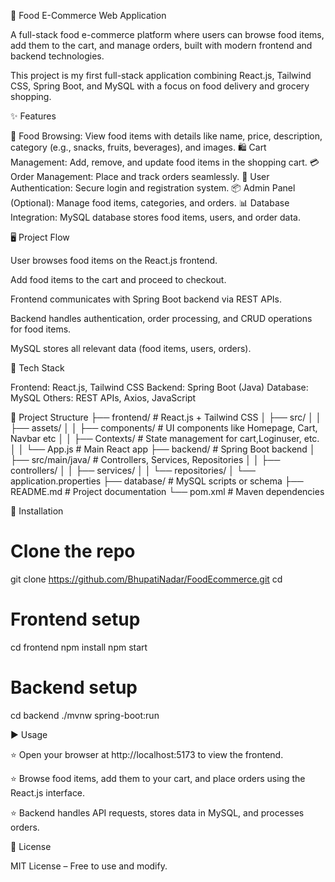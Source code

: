 🍔 Food E-Commerce Web Application 

A full-stack food e-commerce platform where users can browse food items, add them to the cart, and manage orders, built with modern frontend and backend technologies.

This project is my first full-stack application combining React.js, Tailwind CSS, Spring Boot, and MySQL with a focus on food delivery and grocery shopping.

✨ Features

🛒 Food Browsing: View food items with details like name, price, description, category (e.g., snacks, fruits, beverages), and images.
🛍️ Cart Management: Add, remove, and update food items in the shopping cart.
💳 Order Management: Place and track orders seamlessly.
🔐 User Authentication: Secure login and registration system.
📦 Admin Panel (Optional): Manage food items, categories, and orders.
📊 Database Integration: MySQL database stores food items, users, and order data.

🖥️ Project Flow

User browses food items on the React.js frontend.

Add food items to the cart and proceed to checkout.

Frontend communicates with Spring Boot backend via REST APIs.

Backend handles authentication, order processing, and CRUD operations for food items.

MySQL stores all relevant data (food items, users, orders).

🚀 Tech Stack

Frontend: React.js, Tailwind CSS
Backend: Spring Boot (Java)
Database: MySQL
Others: REST APIs, Axios, JavaScript

📂 Project Structure
├── frontend/ # React.js + Tailwind CSS
│   ├── src/
│   │   ├── assets/
│   │   ├── components/ # UI components like Homepage, Cart, Navbar etc
│   │   ├── Contexts/   # State management for cart,Loginuser, etc.
│   │   └── App.js       # Main React app
├── backend/ # Spring Boot backend
│   ├── src/main/java/ # Controllers, Services, Repositories
│   │   ├── controllers/ 
│   │   ├── services/
│   │   └── repositories/
│   └── application.properties
├── database/ # MySQL scripts or schema 
├── README.md # Project documentation
└── pom.xml   # Maven dependencies

🚀 Installation
# Clone the repo
git clone <https://github.com/BhupatiNadar/FoodEcommerce.git>
cd <project-folder>

# Frontend setup
cd frontend
npm install
npm start

# Backend setup
cd backend
./mvnw spring-boot:run

▶️ Usage

⭐ Open your browser at http://localhost:5173
 to view the frontend.

⭐ Browse food items, add them to your cart, and place orders using the React.js interface.

⭐ Backend handles API requests, stores data in MySQL, and processes orders.

📜 License

MIT License – Free to use and modify.
